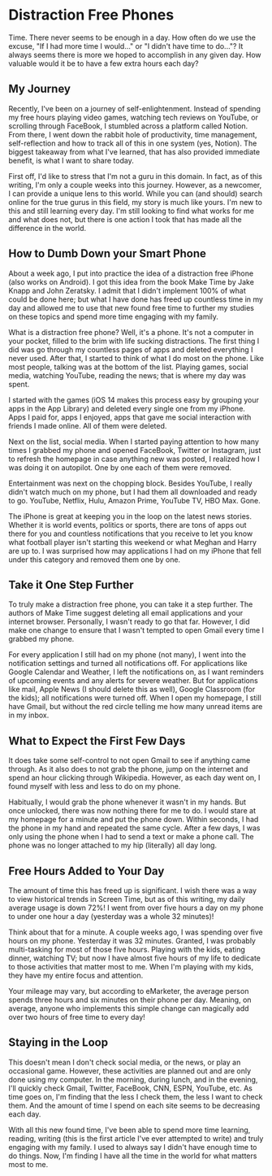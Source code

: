 # Distraction Free Phones

Time. There never seems to be enough in a day.  How often do we use the
excuse, "If I had more time I would..." or "I didn't have time to
do..."?  It always seems there is more we hoped to accomplish in any
given day.  How valuable would it be to have a few extra hours each day?

## My Journey

Recently, I've been on a journey of self-enlightenment.  Instead of
spending my free hours playing video games, watching tech reviews on
YouTube, or scrolling through FaceBook, I stumbled across a platform
called Notion.  From there, I went down the rabbit hole of productivity,
time management, self-reflection and how to track all of this in one
system (yes, Notion).  The biggest takeaway from what I've learned, that
has also provided immediate benefit, is what I want to share today.

First off, I'd like to stress that I'm not a guru in this domain.  In
fact, as of this writing, I'm only a couple weeks into this journey.
However, as a newcomer, I can provide a unique lens to this world.
While you can (and should) search online for the true gurus in this
field, my story is much like yours.  I'm new to this and still learning
every day.  I'm still looking to find what works for me and what does
not, but there is one action I took that has made all the difference in
the world.

## How to Dumb Down your Smart Phone

About a week ago, I put into practice the idea of a distraction free
iPhone (also works on Android).  I got this idea from the book Make Time
by Jake Knapp and John Zeratsky.  I admit that I didn't implement 100%
of what could be done here; but what I have done has freed up countless
time in my day and allowed me to use that new found free time to further
my studies on these topics and spend more time engaging with my family.

What is a distraction free phone?  Well, it's a phone.  It's not a
computer in your pocket, filled to the brim with life sucking
distractions.  The first thing I did was go through my countless pages
of apps and deleted everything I never used.  After that, I started to
think of what I do most on the phone.  Like most people, talking was at
the bottom of the list.  Playing games, social media, watching YouTube,
reading the news; that is where my day was spent.

I started with the games (iOS 14 makes this process easy by grouping
your apps in the App Library) and deleted every single one from my
iPhone.  Apps I paid for, apps I enjoyed, apps that gave me social
interaction with friends I made online. All of them were deleted.

Next on the list, social media.  When I started paying attention to how
many times I grabbed my phone and opened FaceBook, Twitter or Instagram,
just to refresh the homepage in case anything new was posted, I realized
how I was doing it on autopilot.  One by one each of them were removed.

Entertainment was next on the chopping block.  Besides YouTube, I really
didn't watch much on my phone, but I had them all downloaded and ready
to go.  YouTube, Netflix, Hulu, Amazon Prime, YouTube TV, HBO Max. Gone.

The iPhone is great at keeping you in the loop on the latest news
stories.  Whether it is world events, politics or sports, there are tons
of apps out there for you and countless notifications that you receive
to let you know what football player isn't starting this weekend or what
Meghan and Harry are up to.  I was surprised how may applications I had
on my iPhone that fell under this category and removed them one by one.

## Take it One Step Further

To truly make a distraction free phone, you can take it a step further.
The authors of Make Time suggest deleting all email applications and
your internet browser.  Personally, I wasn't ready to go that far.
However, I did make one change to ensure that I wasn't tempted to open
Gmail every time I grabbed my phone.

For every application I still had on my phone (not many), I went into
the notification settings and turned all notifications off.  For
applications like Google Calendar and Weather, I left the notifications
on, as I want reminders of upcoming events and any alerts for severe
weather.  But for applications like mail, Apple News (I should delete
this as well), Google Classroom (for the kids); all notifications were
turned off.  When I open my homepage, I still have Gmail, but without
the red circle telling me how many unread items are in my inbox.

## What to Expect the First Few Days

It does take some self-control to not open Gmail to see if anything came
through.  As it also does to not grab the phone, jump on the internet
and spend an hour clicking through Wikipedia.  However, as each day went
on, I found myself with less and less to do on my phone.

Habitually, I would grab the phone whenever it wasn't in my hands.  But
once unlocked, there was now nothing there for me to do.  I would stare
at my homepage for a minute and put the phone down.  Within seconds, I
had the phone in my hand and repeated the same cycle.  After a few days,
I was only using the phone when I had to send a text or make a phone
call.  The phone was no longer attached to my hip (literally) all day
long.

## Free Hours Added to Your Day

The amount of time this has freed up is significant.  I wish there was a
way to view historical trends in Screen Time, but as of this writing, my
daily average usage is down 72%!  I went from over five hours a day on
my phone to under one hour a day (yesterday was a whole 32 minutes)!

Think about that for a minute.  A couple weeks ago, I was spending over
five hours on my phone.  Yesterday it was 32 minutes.  Granted, I was
probably multi-tasking for most of those five hours.  Playing with the
kids, eating dinner, watching TV; but now I have almost five hours of my
life to dedicate to those activities that matter most to me.  When I'm
playing with my kids, they have my entire focus and attention.

Your mileage may vary, but according to eMarketer, the average person
spends three hours and six minutes on their phone per day.  Meaning, on
average, anyone who implements this simple change can magically add over
two hours of free time to every day!

## Staying in the Loop

This doesn't mean I don't check social media, or the news, or play an
occasional game.  However, these activities are planned out and are only
done using my computer.  In the morning, during lunch, and in the
evening, I'll quickly check Gmail, Twitter, FaceBook, CNN, ESPN,
YouTube, etc. As time goes on, I'm finding that the less I check them,
the less I want to check them.  And the amount of time I spend on each
site seems to be decreasing each day.

With all this new found time, I've been able to spend more time
learning, reading, writing (this is the first article I've ever
attempted to write) and truly engaging with my family.  I used to always
say I didn't have enough time to do things.  Now, I'm finding I have all
the time in the world for what matters most to me.

